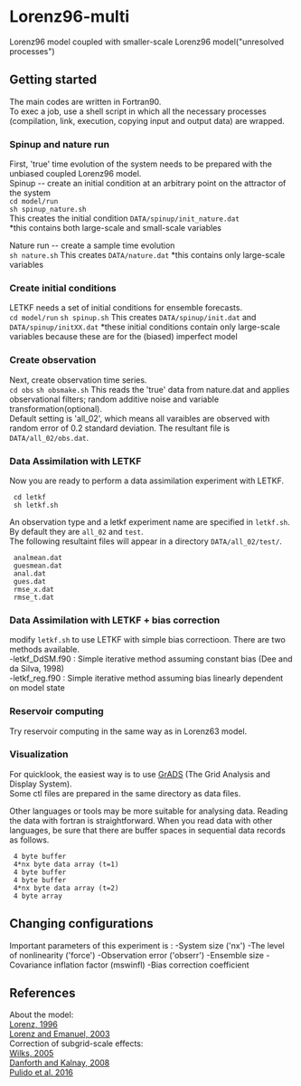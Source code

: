 # Lorenz96-multi

Lorenz96 model coupled with smaller-scale Lorenz96 model("unresolved processes")

## Getting started
The main codes are written in Fortran90.  
To exec a job, use a shell script in which all the necessary processes (compilation, link, execution, copying input and output data) are wrapped.  

### Spinup and nature run
First, 'true' time evolution of the system needs to be prepared with the unbiased coupled Lorenz96 model.  
Spinup -- create an initial condition at an arbitrary point on the attractor of the system  
`cd model/run`  
`sh spinup_nature.sh`  
This creates the initial condition `DATA/spinup/init_nature.dat`  
 *this contains both large-scale and small-scale variables
 
Nature run -- create a sample time evolution  
`sh nature.sh` 
This creates `DATA/nature.dat`
*this contains only large-scale variables

### Create initial conditions
LETKF needs a set of initial conditions for ensemble forecasts.  
`cd model/run` 
`sh spinup.sh`
This creates `DATA/spinup/init.dat` and `DATA/spinup/initXX.dat` 
*these initial conditions contain only large-scale variables because these are for the (biased) imperfect model 

### Create observation
Next, create observation time series.     
`cd obs`
`sh obsmake.sh`
This reads the 'true' data from nature.dat and applies observational filters; random additive noise and variable transformation(optional).  
Default setting is 'all_02', which means all varaibles are observed with random error of 0.2 standard deviation.
The resultant file is `DATA/all_02/obs.dat`. 

### Data Assimilation with LETKF
Now you are ready to perform a data assimilation experiment with LETKF.  

     cd letkf
     sh letkf.sh  

An observation type and a letkf experiment name are specified in `letkf.sh`. By default they are `all_02` and `test`.  
The following resultaint files will appear in a directory `DATA/all_02/test/`. 

     analmean.dat  
     guesmean.dat  
     anal.dat  
     gues.dat 
     rmse_x.dat  
     rmse_t.dat

### Data Assimilation with LETKF + bias correction
modify `letkf.sh` to use LETKF with simple bias correctioon. There are two methods available.  
-letkf_DdSM.f90 : Simple iterative method assuming constant bias (Dee and da Silva, 1998)   
-letkf_reg.f90 : Simple iterative method assuming bias linearly dependent on model state 

### Reservoir computing
Try reservoir computing in the same way as in Lorenz63 model.

### Visualization

For quicklook, the easiest way is to use [GrADS](http://cola.gmu.edu/grads/) (The Grid Analysis and Display System).   
Some ctl files are prepared in the same directory as data files.  

Other languages or tools may be more suitable for analysing data. Reading the data with fortran is straightforward. 
When you read data with other languages, be sure that there are buffer spaces in sequential data records as follows.   

     4 byte buffer 
     4*nx byte data array (t=1)
     4 byte buffer
     4 byte buffer 
     4*nx byte data array (t=2)
     4 byte array
     
## Changing configurations

Important parameters of this experiment is :
-System size ('nx')
-The level of nonlinearity ('force') 
-Observation error ('obserr')
-Ensemble size 
-Covariance inflation factor (mswinfl)
-Bias correction coefficient


## References
About the model:  
[Lorenz, 1996](http://eaps4.mit.edu/research/Lorenz/Predicability_a_Problem_2006.pdf)  
[Lorenz and Emanuel, 2003](https://journals.ametsoc.org/doi/full/10.1175/1520-0469%281998%29055%3C0399%3AOSFSWO%3E2.0.CO%3B2)  
Correction of subgrid-scale effects:  
[Wilks, 2005](https://doi.org/10.1256/qj.04.03)  
[Danforth and Kalnay, 2008](https://journals.ametsoc.org/doi/full/10.1175/2007JAS2419.1)  
[Pulido et al. 2016](https://rmets.onlinelibrary.wiley.com/doi/abs/10.1002/qj.2879)  
